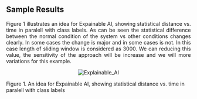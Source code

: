 ## Sample Results
<p align="justify">
Figure 1 illustrates an idea for Expainable AI, showing statistical distance vs. time in paralell with class labels. As can be seen the statistical difference between the normal condition of the system vs other conditions changes clearly. In some cases the change is major and in some cases is not. In this case length of sliding window is considered as 3000. We can reducing this value, the sensitivity of the approach will be increase and we will more variations for this example.</p>
 
 <p align="center">
 <img src="https://github.com/ISorokos/SafeML/blob/master/Implementation_in_MATLAB/Explainable_AI/Sample%20Results/Test1.png" alt="Explainable_AI">
 <figcaption>Figure 1. An idea for Expainable AI, showing statistical distance vs. time in paralell with class labels</figcaption>
</p>
